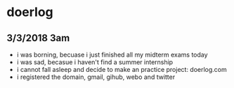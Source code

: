 # doerlog

## 3/3/2018 3am
- i was borning, becuase i just finished all my midterm exams today
- i was sad, becasue i haven't find a summer internship
- i cannot fall asleep and decide to make an practice project: doerlog.com
- i registered the domain, gmail, gihub, webo and twitter
